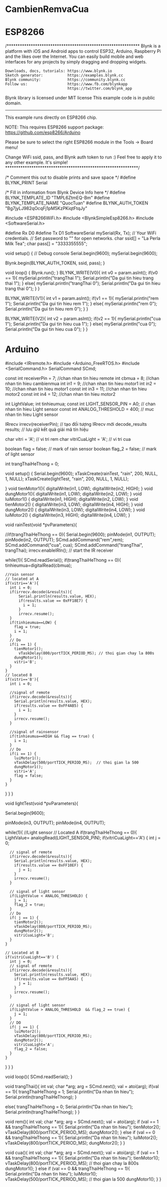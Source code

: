 # CambienRemvaCua
# ESP8266


/*************************************************************
  Blynk is a platform with iOS and Android apps to control
  ESP32, Arduino, Raspberry Pi and the likes over the Internet.
  You can easily build mobile and web interfaces for any
  projects by simply dragging and dropping widgets.

    Downloads, docs, tutorials: https://www.blynk.io
    Sketch generator:           https://examples.blynk.cc
    Blynk community:            https://community.blynk.cc
    Follow us:                  https://www.fb.com/blynkapp
                                https://twitter.com/blynk_app

  Blynk library is licensed under MIT license
  This example code is in public domain.

 *************************************************************
  This example runs directly on ESP8266 chip.

  NOTE: This requires ESP8266 support package:
    https://github.com/esp8266/Arduino

  Please be sure to select the right ESP8266 module
  in the Tools -> Board menu!

  Change WiFi ssid, pass, and Blynk auth token to run :)
  Feel free to apply it to any other example. It's simple!
 *************************************************************/

/* Comment this out to disable prints and save space */
#define BLYNK_PRINT Serial

/* Fill in information from Blynk Device Info here */
#define BLYNK_TEMPLATE_ID "TMPL6ZtmEQ-Bm"
#define BLYNK_TEMPLATE_NAME "QuocTuan"
#define BLYNK_AUTH_TOKEN "Bg7jyLJ982qOcqFj1pM5KzPKiqtFtqJy"

#include <ESP8266WiFi.h>
#include <BlynkSimpleEsp8266.h>
#include <SoftwareSerial.h>

#define Rx D0
#define Tx D1
SoftwareSerial mySerial(Rx, Tx);
// Your WiFi credentials.
// Set password to "" for open networks.
char ssid[] = "La Perla Milk Tea";
char pass[] = "3333355555";

void setup()
{
  // Debug console
  Serial.begin(9600);
  mySerial.begin(9600);
  
  Blynk.begin(BLYNK_AUTH_TOKEN, ssid, pass);
}

void loop()
{
  Blynk.run(); 
}
BLYNK_WRITE(V0){
  int v0 = param.asInt();
  if(v0 == 1){
    mySerial.println("trangThai 1");
    Serial.println("Da gui tin hieu trang thai 1");
  }
  else{
    mySerial.println("trangThai 0");
    Serial.println("Da gui tin hieu trang thai 0");
  }
}

BLYNK_WRITE(V1){
  int v1 = param.asInt();
  if(v1 == 1){
    mySerial.println("rem 1");
    Serial.println("Da gui tin hieu rem 1");
  }
  else{
    mySerial.println("rem 0");
    Serial.println("Da gui tin hieu rem 0");
  }
}

BLYNK_WRITE(V2){
  int v2 = param.asInt();
  if(v2 == 1){
    mySerial.println("cua 1");
    Serial.println("Da gui tin hieu cua 1");
  }
  else{
    mySerial.println("cua 0");
    Serial.println("Da gui tin hieu cua 0");
  }
}


# Arduino


#include <IRremote.h>
#include <Arduino_FreeRTOS.h>
#include <SerialCommand.h>
SerialCommand SCmd;

const int receiverPin = 7;        //chan nhan tin hieu remote
int cbmua = 8;                    //chan nhan tin hieu cambienmua
int in1 = 9;                      //chan nhan tin hieu motor1
int in2 = 10;                     //chan nhan tin hieu motor1
const int in3 = 11;               //chan nhan tin hieu motor2
const int in4 = 12;               //chan nhan tin hieu motor2

int LightValue;
int tinhieumua;
const int LIGHT_SENSOR_PIN = A0;  // chan nhan tin hieu Light sensor
const int ANALOG_THRESHOLD = 400; // muc nhan tin hieu Light sensor

IRrecv irrecv(receiverPin);       // tạo đối tượng IRrecv mới
decode_results results;           // lưu giữ kết quả giải mã tín hiệu

char vitri = 'A';                 // vi tri rem
char vitriCuaLight = 'A';         // vi tri cua

boolean flag = false;             // mark of rain sensor
boolean flag_2 = false;           // mark of light sensor

int trangThaiHeThong = 0;


void setup() {
  Serial.begin(9600);
  xTaskCreate(rainTest, "rain", 200, NULL, 1, NULL);
  xTaskCreate(lightTest, "rain", 200, NULL, 1, NULL);

}
void tienMotor1(){
  digitalWrite(in1, LOW);
  digitalWrite(in2, HIGH);
}
void dungMotor1(){
  digitalWrite(in1, LOW);
  digitalWrite(in2, LOW);
}
void luiMotor1() {
  digitalWrite(in1, HIGH);
  digitalWrite(in2, LOW);
}
void tienMotor2() {
  digitalWrite(in3, LOW);
  digitalWrite(in4, HIGH);
}
void dungMotor2() {
  digitalWrite(in3, LOW);
  digitalWrite(in4, LOW);
}
void luiMotor2() {
  digitalWrite(in3, HIGH);
  digitalWrite(in4, LOW);
}

void rainTest(void *pvParameters){
  
  //if(trangThaiHeThong == 0){
  Serial.begin(9600);
  pinMode(in1, OUTPUT);
  pinMode(in2, OUTPUT);
  SCmd.addCommand("rem",rem);
  SCmd.addCommand("cua", cua);
  SCmd.addCommand("trangThai", trangThai);
  irrecv.enableIRIn(); // start the IR receiver
  

  while(1){
    SCmd.readSerial();
    if(trangThaiHeThong == 0){
    tinhieumua=digitalRead(cbmua);

    //rain sensor
    // located at A
    if(vitri=='A'){
      int i = 0;
      if(irrecv.decode(&results)){
          Serial.println(results.value, HEX);
          if(results.value == 0xFF18E7) {
            i = 1;
          }
          irrecv.resume();
      }
      if(tinhieumua==LOW) {
        flag = true;
        i = 1;
      }
      // Do
      if(i == 1) {
        tienMotor1();
          vTaskDelay(800/portTICK_PERIOD_MS); // thoi gian chay la 800s
        dungMotor1();
        vitri='B'; 
      }
    }
    // located B
    if(vitri=='B'){
      int i = 0;

      //signal of remote
      if(irrecv.decode(&results)){
        Serial.println(results.value, HEX);
        if(results.value == 0xFF4AB5) {
          i = 1;
        }
        irrecv.resume();
      }

      //signal of rainsensor
      if(tinhieumua==HIGH && flag == true) {
        i = 1;
      }
      // Do
      if(i == 1) {
        luiMotor1();
        vTaskDelay(500/portTICK_PERIOD_MS);  // thoi gian la 500
        dungMotor1();
        vitri='A'; 
        flag = false;
      }
    }
  }
  }
}


void lightTest(void *pvParameters){
 
  Serial.begin(9600);
  
  pinMode(in3, OUTPUT);
  pinMode(in4, OUTPUT);

  while(1){
    //Light sensor
    // Located A
    if(trangThaiHeThong == 0){
    LightValue= analogRead(LIGHT_SENSOR_PIN);
    if(vitriCuaLight=='A') {
      int j = 0;

      // signal of remote
      if(irrecv.decode(&results)){
        Serial.println(results.value, HEX);
        if(results.value == 0xFF10EF) {
          j = 1;
        }
        irrecv.resume();
      }

      // signal of light sensor
      if(LightValue < ANALOG_THRESHOLD) {
        j = 1;
        flag_2 = true;
      }
      // Do
      if( j == 1) {
        tienMotor2();
        vTaskDelay(800/portTICK_PERIOD_MS);
        dungMotor2();
        vitriCuaLight='B';
      } 
    }

    // Located at B
    if(vitriCuaLight=='B') {
      int j = 0;
      // signal of remote
      if(irrecv.decode(&results)){
        Serial.println(results.value, HEX);
        if(results.value == 0xFF5AA5) {
          j = 1;
        }
        irrecv.resume();
      }

      // signal of light sensor
      if(LightValue > ANALOG_THRESHOLD  && flag_2 == true) {
        j = 1;
      }
      // DO
      if( j == 1) {
        luiMotor2();
        vTaskDelay(800/portTICK_PERIOD_MS);
        dungMotor2();
        vitriCuaLight='A';
        flag_2 = false;      
      } 
    }
  }
  }
}

void loop(){
  SCmd.readSerial();
}


void trangThai(){
  int val;
  char *arg;
  arg = SCmd.next();
  val = atoi(arg);
  if(val == 1){
    trangThaiHeThong = 1;
    Serial.println("Da nhan tin hieu");
    Serial.println(trangThaiHeThong);
  }

  else{
    trangThaiHeThong = 0;
    Serial.println("Da nhan tin hieu");
    Serial.println(trangThaiHeThong);
  }
}



void rem(){
  int val;
  char *arg;
  arg = SCmd.next();
  val = atoi(arg);
  if (val == 1  && trangThaiHeThong == 1){
    Serial.println("Da nhan tin hieu");
    tienMotor2();
    vTaskDelay(800/portTICK_PERIOD_MS);
    dungMotor2();
  }
  else if (val == 0 && trangThaiHeThong == 1){
    Serial.println("Da nhan tin hieu");
    luiMotor2();
    vTaskDelay(800/portTICK_PERIOD_MS);
    dungMotor2();
  }
}

void cua(){
  int val;
  char *arg;
  arg = SCmd.next();
  val = atoi(arg);
  if (val == 1 && trangThaiHeThong == 1){
    Serial.println("Da nhan tin hieu");
    tienMotor1();
          vTaskDelay(800/portTICK_PERIOD_MS); // thoi gian chay la 800s
        dungMotor1();
  }
  else if (val == 0 && trangThaiHeThong == 1){
    Serial.println("Da nhan tin hieu");
    luiMotor1();
        vTaskDelay(500/portTICK_PERIOD_MS);  // thoi gian la 500
        dungMotor1();
  }
}
